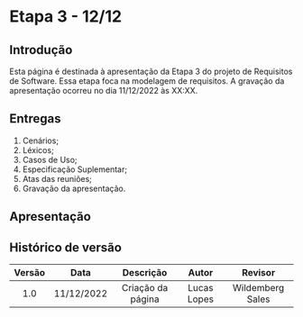 # Etapa 3 - 12/12

## Introdução
Esta página é destinada à apresentação da Etapa 3 do projeto de Requisitos de Software. Essa etapa foca na modelagem de requisitos. A gravação da apresentação ocorreu no dia 11/12/2022 às XX:XX.

## Entregas
<ol>
    <li>Cenários;</li>
    <li>Léxicos;</li>
    <li>Casos de Uso;</li>
    <li>Especificação Suplementar;</li>
    <li>Atas das reuniões;</li>
    <li>Gravação da apresentação.</li>
</ol>

## Apresentação


## Histórico de versão
| Versão | Data | Descrição | Autor | Revisor |
| :----: | :--: | :-------: | :---: | :-----: |
| 1.0 | 11/12/2022 | Criação da página | Lucas Lopes | Wildemberg Sales |
